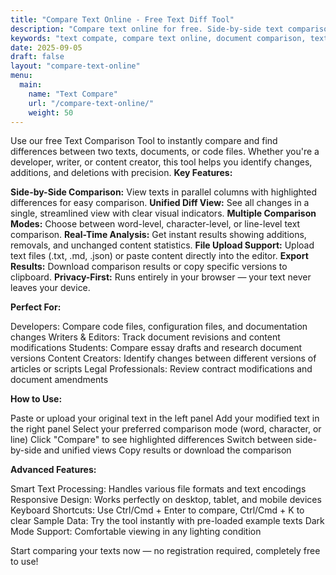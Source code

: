 ```yaml
---
title: "Compare Text Online - Free Text Diff Tool"
description: "Compare text online for free. Side-by-side text comparison tool to find differences."
keywords: "text compate, compare text online, document comparison, text difference checker, side by side text comparison"
date: 2025-09-05
draft: false
layout: "compare-text-online"
menu:
  main:
    name: "Text Compare"
    url: "/compare-text-online/"
    weight: 50
---
```


Use our free Text Comparison Tool to instantly compare and find differences between two texts, documents, or code files. Whether you're a developer, writer, or content creator, this tool helps you identify changes, additions, and deletions with precision.
**Key Features:**

**Side-by-Side Comparison:** View texts in parallel columns with highlighted differences for easy comparison.
**Unified Diff View:** See all changes in a single, streamlined view with clear visual indicators.
**Multiple Comparison Modes:** Choose between word-level, character-level, or line-level text comparison.
**Real-Time Analysis:** Get instant results showing additions, removals, and unchanged content statistics.
**File Upload Support:** Upload text files (.txt, .md, .json) or paste content directly into the editor.
**Export Results:** Download comparison results or copy specific versions to clipboard.
**Privacy-First:** Runs entirely in your browser — your text never leaves your device.

**Perfect For:**

Developers: Compare code files, configuration files, and documentation changes
Writers & Editors: Track document revisions and content modifications
Students: Compare essay drafts and research document versions
Content Creators: Identify changes between different versions of articles or scripts
Legal Professionals: Review contract modifications and document amendments

**How to Use:**

Paste or upload your original text in the left panel
Add your modified text in the right panel
Select your preferred comparison mode (word, character, or line)
Click "Compare" to see highlighted differences
Switch between side-by-side and unified views
Copy results or download the comparison

**Advanced Features:**

Smart Text Processing: Handles various file formats and text encodings
Responsive Design: Works perfectly on desktop, tablet, and mobile devices
Keyboard Shortcuts: Use Ctrl/Cmd + Enter to compare, Ctrl/Cmd + K to clear
Sample Data: Try the tool instantly with pre-loaded example texts
Dark Mode Support: Comfortable viewing in any lighting condition

Start comparing your texts now — no registration required, completely free to use!
